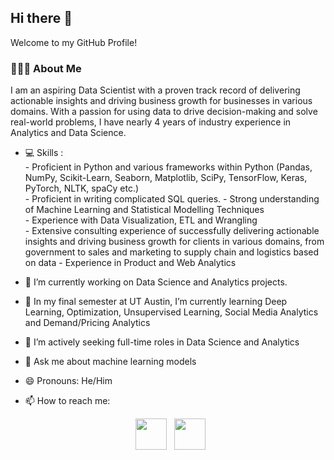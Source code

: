 <h2> Hi there 👋  </h2>
Welcome to my GitHub Profile!
<h3> 👨🏻‍💻 About Me </h3>

I am an aspiring Data Scientist with a proven track record of delivering actionable insights and driving business growth for businesses in various domains. With a passion for using data to drive decision-making and solve real-world problems, I have nearly 4 years of industry experience in Analytics and Data Science.
- 💻 Skills :  
       - Proficient in Python and various frameworks within Python (Pandas, NumPy, Scikit-Learn, Seaborn, Matplotlib, SciPy, TensorFlow, Keras, PyTorch, NLTK, spaCy              etc.)  
       - Proficient in writing complicated SQL queries.
       - Strong understanding of Machine Learning and Statistical Modelling Techniques   
       - Experience with Data Visualization, ETL and Wrangling   
       - Extensive consulting experience of successfully delivering actionable insights and driving business growth for clients in various domains, from government to            sales and marketing to supply chain and logistics based on data
       - Experience in Product and Web Analytics

  
- 🔭 I’m currently working on Data Science and Analytics projects.
- 🌱 In my final semester at UT Austin, I’m currently learning Deep Learning, Optimization, Unsupervised Learning, Social Media Analytics and Demand/Pricing Analytics
- 👯 I’m actively seeking full-time roles in Data Science and Analytics
- 💬 Ask me about machine learning models
- 😄 Pronouns: He/Him
- 📫 How to reach me: 
<p align="center">  
&nbsp; <a href="https://www.linkedin.com/in/parthiv-borgohain/" target="_blank" rel="noopener noreferrer"><img src="https://img.icons8.com/plasticine/100/000000/linkedin.png" width="50" /></a>
&nbsp; <a href="mailto:parthiv.borgohain@utexas.edu" target="_blank" rel="noopener noreferrer"><img src="https://img.icons8.com/plasticine/100/000000/gmail.png"  width="50" /></a>
</p>
